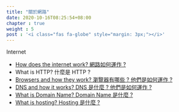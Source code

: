 ```yaml
---
title: "關於網路"
date: 2020-10-16T08:25:54+08:00
chapter : true
weight : 5
post : '<i class="fas fa-globe" style="margin: 3px;"></i>'
---
```


Internet

* [How does the internet work? 網路如何運作 ?](/posts/roadmap-developer/backend/internet/how-does-the-internet-work)
* What is HTTP? 什麼是 HTTP ?
* [Browsers and how they work? 瀏覽器有哪些 ? 他們是如何運作 ?](/posts/roadmap-developer/backend/internet/browsers-and-how-they-work)
* [DNS and how it works? DNS 是什麼 ? 他們是如何運作 ?](/posts/roadmap-developer/backend/internet/dns-and-how-it-works)
* [What is Domain Name? Domain Name 是什麼 ?](/posts/roadmap-developer/backend/internet/what-is-domain-name)
* [What is hosting? Hosting 是什麼 ?](/posts/roadmap-developer/backend/internet/what-is-hosting)
